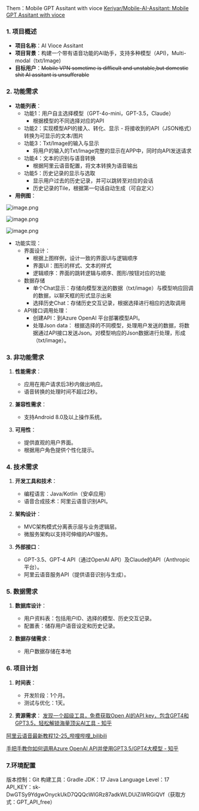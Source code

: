 
Them：Mobile GPT Assitant with vioce
[Keriyar/Mobile-AI-Assitant: Mobile GPT Assitant with vioce](https://github.com/Keriyar/Mobile-AI-Assitant)
### 1. 项目概述
- **项目名称**：AI Vioce Assitant
- **项目背景**：构建一个带有语音功能的AI助手，支持多种模型（API)，Multi-modal（txt/Image)
- **目标用户**：~~Mobile VPN sometime is difficult and unstable,but  domestic shit AI assitant is unsufferable~~

### 2. 功能需求
- **功能列表**：
	- 功能1：用户自主选择模型（GPT-4o-mini，GPT-3.5，Claude）
		- 根据模型的不同选择对应的API
	- 功能2：实现模型API的接入、转化、显示
		  - 将接收到的API（JSON格式）转换为可显示的文本/图片
	- 功能3：Txt/Image的输入与显示
		- 将用户的输入的Txt/Image完整的显示在APP中，同时向API发送请求
	- 功能4：文本的识别与语音转换
		- 根据阿里云语音配置，将文本转换为语音输出
	- 功能5：历史记录的显示与选取
		- 显示用户过去的历史记录，并可以跳转至对应的会话
		- 历史记录的Tile，根据第一句话自动生成（可自定义）
- **用例图**：


![image.png](https://keriyar-images.oss-cn-qingdao.aliyuncs.com/img/202410242114394.png)


![image.png](https://keriyar-images.oss-cn-qingdao.aliyuncs.com/img/202410242120997.png)

![image.png](https://keriyar-images.oss-cn-qingdao.aliyuncs.com/img/202410242121964.png)


- 功能实现：
	- 界面设计：
		- 根据上图样例，设计一致的界面UI与逻辑顺序
		- 界面UI：图形的样式、文本的样式
		- 逻辑顺序：界面的跳转逻辑与顺序、图形/按钮对应的功能
	- 数据存储
		- 单个Chat显示：存储向模型发送的数据（txt/image）与模型响应回调的数据，以聊天框的形式显示出来
		- 选择历史Chat：存储历史交互记录，根据选择进行相应的选取调用
	- API接口调用处理：
		- 创建API：到Azure OpenAI 平台部署模型API。
		- 处理Json data： 根据选择的不同模型，处理用户发送的数据，将数据通过API接口发送Json。对模型响应的Json数据进行处理，形成（txt/image）。

### 3. 非功能需求

1. **性能需求**：
   - 应用在用户请求后3秒内做出响应。
   - 语音转换的处理时间不超过2秒。

2. **兼容性需求**：
   - 支持Android 8.0及以上操作系统。

3. **可用性**：
   - 提供直观的用户界面。
   - 根据用户角色提供个性化提示。

### 4. 技术需求

1. **开发工具和技术**：
   - 编程语言：Java/Kotlin（安卓应用）
   - 语音合成技术：阿里云语音识别API。

2. **架构设计**：
   - MVC架构模式分离表示层与业务逻辑层。
   - 微服务架构以支持可伸缩的API服务。

3. **外部接口**：
   - GPT-3.5、GPT-4 API（通过OpenAI API）及Claude的API（Anthropic平台）。
   - 阿里云语音服务API（提供语音识别与生成）。

### 5. 数据需求

1. **数据库设计**：
   - 用户资料表：包括用户ID、选择的模型、历史交互记录。
   - 配置表：储存用户语音设定和历史记录。

2. **数据存储需求**：
   - 用户数据存储在本地

### 6. 项目计划

1. **时间表**：
   - 开发阶段：1个月。
   - 测试与优化：1天。

2. **资源需求**：
[发现一个超级工具，免费获取Open AI的API key，包含GPT4和GPT3.5，轻松解锁海量顶尖AI工具 - 知乎](https://zhuanlan.zhihu.com/p/683550238)


[阿里云语音最新教程12-25_哔哩哔哩_bilibili](https://www.bilibili.com/video/BV1Ta41167kv/?spm_id_from=333.337.search-card.all.click&vd_source=4edff91f055c6a0c3cdd8c6d63c570f6)

[手把手教你如何调用Azure OpenAI API并使用GPT3.5/GPT4大模型 - 知乎](https://zhuanlan.zhihu.com/p/674880947)




### 7.环境配置
版本控制：Git
构建工具：Gradle
JDK：17
Java Language Level：17
API_KEY：sk-DwGTSy9YdgwOnyckUkD7QQQcWlGRz87adkWLDUiZiWRGiQVf（获取方式：GPT_API_free）
